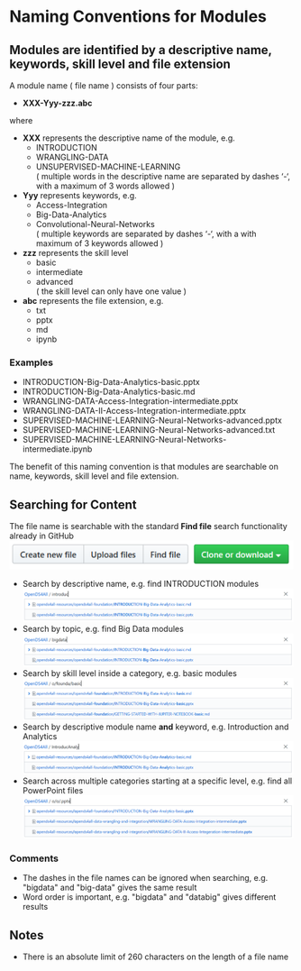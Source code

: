 # Naming Conventions for Modules

## Modules are identified by a descriptive name, keywords, skill level and file extension

A module name ( file name ) consists of four parts:

*	__XXX-Yyy-zzz.abc__  

where

*	__XXX__ represents the descriptive name of the module, e.g.
    *	INTRODUCTION
    *	WRANGLING-DATA
    * UNSUPERVISED-MACHINE-LEARNING  
    ( multiple words in the descriptive name are separated by dashes ‘-‘, with a maximum of 3 words allowed )  
* __Yyy__ represents keywords, e.g.
    * Access-Integration  
    * Big-Data-Analytics
    * Convolutional-Neural-Networks  
    ( multiple keywords are separated by dashes ‘-‘, with a with maximum of 3 keywords allowed )
*	__zzz__ represents the skill level
    *	basic
    *	intermediate
    *	advanced  
    ( the skill level can only have one value )
*	__abc__ represents the file extension, e.g.
    *	txt
    * pptx 
    * md
    * ipynb

### Examples

* INTRODUCTION-Big-Data-Analytics-basic.pptx  
* INTRODUCTION-Big-Data-Analytics-basic.md  
* WRANGLING-DATA-Access-Integration-intermediate.pptx  
* WRANGLING-DATA-II-Access-Integration-intermediate.pptx 
* SUPERVISED-MACHINE-LEARNING-Neural-Networks-advanced.pptx
* SUPERVISED-MACHINE-LEARNING-Neural-Networks-advanced.txt
* SUPERVISED-MACHINE-LEARNING-Neural-Networks-intermediate.ipynb

The benefit of this naming convention is that modules are searchable on name, keywords, skill level and file extension.

## Searching for Content

The file name is searchable with the standard __Find file__ search functionality already in GitHub 
![](assets/img/find-file.png)

* Search by descriptive name, e.g. find INTRODUCTION modules
![](assets/img/example-query-1.png)
* Search by topic, e.g. find Big Data modules
![](assets/img/example-query-2.png)
* Search by skill level inside a category, e.g. basic modules 
![](assets/img/example-query-3.png)
* Search by descriptive module name __and__ keyword, e.g. Introduction and Analytics 
![](assets/img/example-query-4.png)
* Search across multiple categories starting at a specific level, e.g. find all PowerPoint files
![](assets/img/example-query-5.png)

### Comments

* The dashes in the file names can be ignored when searching, e.g. "bigdata" and "big-data" gives the same result
* Word order is important, e.g. "bigdata" and "databig" gives different results

## Notes

* There is an absolute limit of 260 characters on the length of a file name
